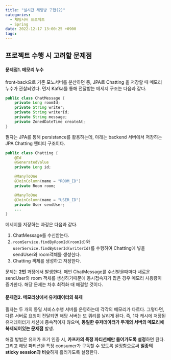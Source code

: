 ```yaml
---
title: "실시간 채팅방 구현(2)"
categories:
  - 채팅서버 프로젝트
  - Spring
date: 2022-12-17 13:00:25 +0900
tags:
---
```

## 프로젝트 수행 시 고려할 문제점
#### 문제점1. 메모리 누수
front-back으로 기존 모노서버를 분산하던 중, JPA로 Chatting 을 저장할 때 메모리 누수가 관찰되었다.
먼저 Kafka를 통해 전달받는 메세지 구조는 다음과 같다.
```java
public class ChatMessage {
    private Long roomId;
    private String writer;
    private String writerId;
    private String message;
    private ZonedDateTime createAt;
}
```
필자는 JPA를 통해 persistance를 활용하는데, 아래는 backend 서버에서 저장하는 JPA Chatting 엔티티 구조이다.
```java
public class Chatting {
    @Id
    @GeneratedValue
    private Long id;

    @ManyToOne
    @JoinColumn(name = "ROOM_ID")
    private Room room;

    @ManyToOne
    @JoinColumn(name = "USER_ID")
    private User sendUser;
    ...
}
```
메세지를 저장하는 과정은 다음과 같다.
1. ChatMessage를 수신받는다.
2. `roomService.findByRoomId(roomId)`와 `userService.findByUserId(writerId)`를 수행하여 Chatting에 넣을 sendUser와 room객체를 생성한다.
3. Chatting 객체를 생성하고 저장한다.

문제는 **2번** 과정에서 발생한다. 매번 ChatMessage를 수신받을때마다 새로운 sendUser와 room 객체를 생성하기때문에 동시접속자가 많은 경우 메모리 사용량이 증가한다. 해당 문제는 차후 최적화 때 해결할 것이다.

#### 문제점2. 메모리상에서 유저데이터의 복제
필자는 두 개의 동일 서비스수행 서버를 운영하는데 각각의 메모리가 다르다. 그렇다면, 다른 서버로 요청이 전달되면 해당 서버는 또 쿼리를 날리게 된다. 즉, 1차 캐시에 저장된 유저데이터가 세션에 종속적이지 않으며, **동일한 유저데이터가 두개의 서버의 메모리에 복제되어있는 문제점** 발생.

해결 방법은 유저가 초기 인증 시, **카프카의 특정 파티션에만 들어가도록 설정**하면 된다. 그리고 해당 파티션을 특정 consumer가 구독할 수 있도록 설정함으로써 **일종의 sticky session과 비슷**하게 흘러가도록 설정한다.
